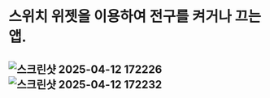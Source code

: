 # 스위치 위젯을 이용하여 전구를 켜거나 끄는 앱.

## ![스크린샷 2025-04-12 172226](https://github.com/user-attachments/assets/b4e62343-e9a6-4a4c-ae3f-73a10f0d8d4b)![스크린샷 2025-04-12 172232](https://github.com/user-attachments/assets/c7f6852b-d93e-455e-8c92-87bb49fb330c)

